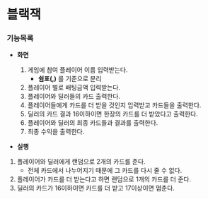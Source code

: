 # 블랙잭

### 기능목록
- **화면**
	1) 게임에 참여 플레이어 이름 입력받는다.
		- **쉼표(,)** 를 기준으로 분리
	1) 플레이어 별로 배팅금액 입력받는다.
	1) 플레이어와 딜러들의 카드 출력한다.
	1) 플레이어들에게 카드를 더 받을 것인지 입력받고 카드들을 출력한다.
	1) 딜러의 카드 결과 16이하이면 한장의 카드를 더 받았다고 출력한다.
	1) 플레이어와 딜러의 최종 카드들과 결과를 출력한다.
	1) 최종 수익을 출력한다.
	
- **실행**
1. 플레이어와 딜러에게 랜덤으로 2개의 카드를 준다.
	- 전체 카드에서 나누어지기 때문에 그 카드를 다시 줄 수 없다.
1. 플레이어가 카드를 더 받는다고 하면 랜덤으로 1개의 카드를 더 준다.
1. 딜러의 카드가 16이하이면 카드를 더 받고 17이상이면 멈춘다.
